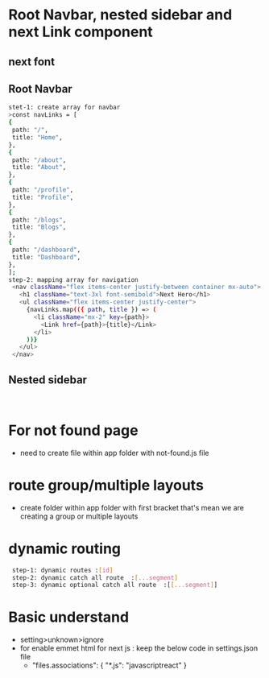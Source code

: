 # Root Navbar, nested sidebar and next Link component

## next font
## Root Navbar

```sh
stet-1: create array for navbar
>const navLinks = [
{
 path: "/",
 title: "Home",
},
{
 path: "/about",
 title: "About",
},
{
 path: "/profile",
 title: "Profile",
},
{
 path: "/blogs",
 title: "Blogs",
},
{
 path: "/dashboard",
 title: "Dashboard",
},
];
step-2: mapping array for navigation
 <nav className="flex items-center justify-between container mx-auto">
   <h1 className="text-3xl font-semibold">Next Hero</h1>
   <ul className="flex items-center justify-center">
     {navLinks.map(({ path, title }) => (
       <li className="mx-2" key={path}>
         <Link href={path}>{title}</Link>
       </li>
     ))}
   </ul>
 </nav>
```
## Nested sidebar
```sh
 
```

# For not found page

- need to create file within app folder with not-found.js file

# route group/multiple layouts

- create folder within app folder with first bracket that's mean we are creating a group or
  multiple layouts

# dynamic routing

```sh
 step-1: dynamic routes :[id]
 step-2: dynamic catch all route  :[...segment]
 step-3: dynamic optional catch all route  :[[...segment]]
```

# Basic understand

- setting>unknown>ignore
- for enable emmet html for next js : keep the below code in settings.json file
  - "files.associations": {
    "\*.js": "javascriptreact"
    }

